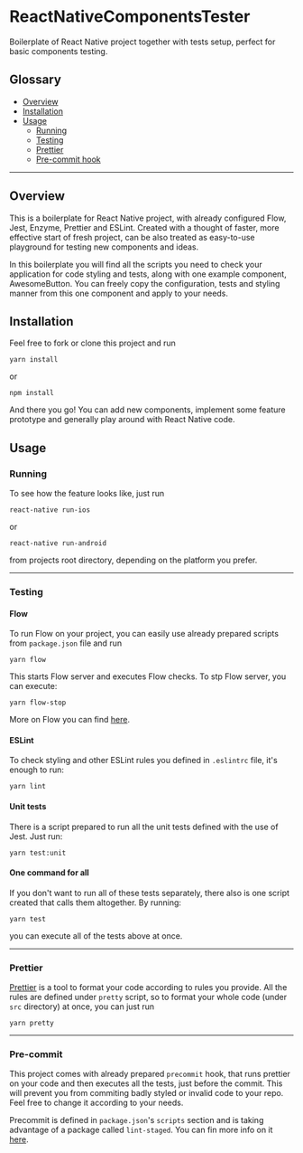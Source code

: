 # ReactNativeComponentsTester

Boilerplate of React Native project together with tests setup, perfect for basic components testing.

## Glossary

- [Overview](#overview)
- [Installation](#installation)
- [Usage](#usage)
  - [Running](#running)
  - [Testing](#testing)
  - [Prettier](#prettier)
  - [Pre-commit hook](#pre-commit)

---

## Overview

This is a boilerplate for React Native project, with already configured Flow, Jest, Enzyme, Prettier and ESLint. Created with a thought of faster, more effective start of fresh project, can be also treated as easy-to-use playground for testing new components and ideas.

In this boilerplate you will find all the scripts you need to check your application for code styling and tests, along with one example component, AwesomeButton. You can freely copy the configuration, tests and styling manner from this one component and apply to your needs.

## Installation

Feel free to fork or clone this project and run

```yarn install```

or

```npm install```

And there you go! You can add new components, implement some feature prototype and generally play around with React Native code.

## Usage

### Running

To see how the feature looks like, just run

```react-native run-ios```

or

```react-native run-android```

from projects root directory, depending on the platform you prefer.

---

### Testing

#### Flow

To run Flow on your project, you can easily use already prepared scripts from `package.json` file and run

```yarn flow```

This starts Flow server and executes Flow checks. To stp Flow server, you can execute:

```yarn flow-stop```

More on Flow you can find [here](https://flow.org/en/docs/).

#### ESLint

To check styling and other ESLint rules you defined in `.eslintrc` file, it's enough to run:

```yarn lint```

#### Unit tests

There is a script prepared to run all the unit tests defined with the use of Jest. Just run:

```yarn test:unit```

#### One command for all

If you don't want to run all of these tests separately, there also is one script created that calls them altogether. By running:

```yarn test```

you can execute all of the tests above at once.

---

### Prettier

[Prettier](https://github.com/prettier/prettier) is a tool to format your code according to rules you provide. All the rules are defined under `pretty` script, so to format your whole code (under `src` directory) at once, you can just run

```yarn pretty```

---

### Pre-commit

This project comes with already prepared `precommit` hook, that runs prettier on your code and then executes all the tests, just before the commit. This will prevent you from commiting badly styled or invalid code to your repo. Feel free to change it according to your needs.

Precommit is defined in `package.json`'s `scripts` section and is taking advantage of a package called `lint-staged`. You can fin more info on it [here](https://github.com/okonet/lint-staged).

